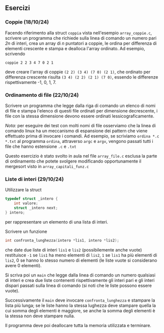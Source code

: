 ## Esercizi


### Coppie (18/10/24)

Facendo riferimento alla struct `coppia` vista nell'esempio `array_coppie.c`, scrivere un programma che richiede sulla linea di comando un numero pari *2n* di interi, crea un array di *n* puntatori a coppie, le ordina per differenza di elementi crescente e stampa e dealloca l'array ordinato. Ad esempio, scrivendo
```
coppie 2 2 3 4 7 0 2 1
```
deve creare l'array di coppie `(2 2) (3 4) (7 0) (2 1)`, che ordinato per differenza crescente risulta 
`(3 4) (2 2) (2 1) (7 0)`, essendo le differenze rispettivamente -1, 0, 1, 7. 


### Ordinamento di file (22/10/24)

Scrivere un programma che legge dalla riga di comando un elenco di nomi di file e stampa 
l'elenco di questi file ordinati per dimensione decrescente, 
i file con la stessa dimensione devono essere ordinati lessicograficamente.

*Nota:* per eseguire dei test con molti nomi di file osserviamo che la linea di comando
linux ha un meccanismo di espansione dei pattern che viene effettuato prima
di invocare i comandi. Ad esempio, se scriviamo `ordina *.c *.txt` al programma 
`ordina`, attraverso `argc` e `argv`, vengono passati tutti i file che hanno estensione `.c` e `.txt`

Questo esercizio è stato svolto in aula nel file `array_file.c` esclusa la parte di ordinamento che 
potete svolgere modificando opportunamente il mergesort visto in `array_capitali_funz.c`


### Liste di interi (29/10/24)

Utilizzare la struct
```C
typedef struct _intero {
	int valore;
	struct _intero next;
} intero;
```
per rappresentare un elemento di una lista di interi. 

Scrivere un funzione 
```c
int confronta_lunghezza(intero *lis1, intero *lis2);
```
che date due liste di interi `lis1` e `lis2` (possibilemente anche vuote) restituisce `-1`
se `lis1` ha meno elementi di `lis2`, `1` se `lis1` ha più elementi di `lis2`, 0 se hanno lo stesso 
numero di elementi (le liste vuote si considerano avere 0 elementi).

Si scriva poi un `main` che legge dalla linea di comando un numero qualsiasi di interi e crea due liste contenenti 
rispettivamente gli interi pari e gli interi dispari passati sulla linea di comando (si noti che le liste possono essere vuote).

Successivamente il `main` deve invocare `confronta_lunghezza` e stampare la lista più lunga; se le liste hanno la stessa lughezza deve stampare quella la cui somma degli elementi è maggiore, se anche la somma degli elementi è la stessa non deve stampare nulla.

Il programma deve poi deallocare tutta la memoria utilizzata e terminare.   

